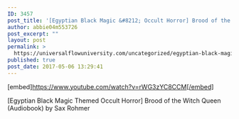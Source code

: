 ```yaml
---
ID: 3457
post_title: '[Egyptian Black Magic &#8212; Occult Horror] Brood of the Witch Queen (Audiobook)'
author: abbie04m553726
post_excerpt: ""
layout: post
permalink: >
  https://universalflowuniversity.com/uncategorized/egyptian-black-magic-occult-horror-brood-of-the-witch-queen-audiobook/
published: true
post_date: 2017-05-06 13:29:41
---
```

[embed]https://www.youtube.com/watch?v=rWG3zYC8CCM[/embed]<br>
<p>[Egyptian Black Magic Themed Occult Horror] Brood of the Witch Queen (Audiobook) by Sax Rohmer</p>